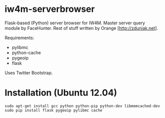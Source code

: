 iw4m-serverbrowser
==================

Flask-based (Python) server browser for IW4M. Master server query module by FaceHunter. Rest of stuff written by Orange [http://zduniak.net].

Requirements:
 * pylibmc
 * python-cache
 * pygeoip
 * flask
 
Uses Twitter Bootstrap.

Installation (Ubuntu 12.04)
===========================
```
sudo apt-get install gcc python python-pip python-dev libmemcached-dev
sudo pip install flask pygeoip pylibmc cache
```

